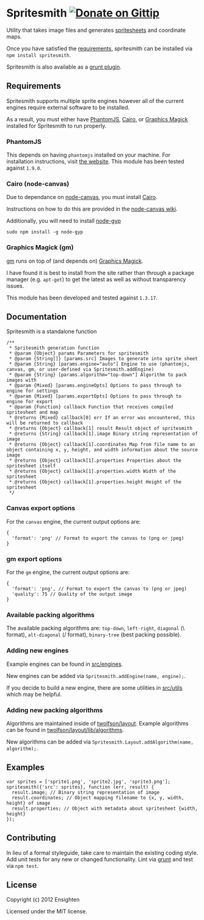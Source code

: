 Spritesmith [![Donate on Gittip](http://badgr.co/gittip/twolfson.png)](https://www.gittip.com/twolfson/)
===========
Utility that takes image files and generates [spritesheets](http://en.wikipedia.org/wiki/Sprite_%28computer_graphics%29#Sprites_by_CSS) and coordinate maps.

Once you have satisfied the [requirements](#requirements), spritesmith can be installed via `npm install spritesmith`.

Spritesmith is also available as a [grunt plugin](https://github.com/Ensighten/grunt-spritesmith).

Requirements
------------
Spritesmith supports multiple sprite engines however all of the current engines require external software to be installed.

As a result, you must either have [PhantomJS][phantomjs], [Cairo](http://cairographics.org/), or [Graphics Magick](http://www.graphicsmagick.org/) installed for Spritesmith to run properly.

[phantomjs]: http://phantomjs.org/

### PhantomJS
This depends on having `phantomjs` installed on your machine. For installation instructions, visit [the website][phantomjs]. This module has been tested against `1.9.0`.

### Cairo (node-canvas)
Due to dependance on [node-canvas](https://github.com/learnboost/node-canvas), you must install [Cairo](http://cairographics.org/).

Instructions on how to do this are provided in the [node-canvas wiki](https://github.com/LearnBoost/node-canvas/wiki/_pages).

Additionally, you will need to install [node-gyp](https://github.com/TooTallNate/node-gyp/)
```shell
sudo npm install -g node-gyp
```

### Graphics Magick (gm)
[gm](https://github.com/aheckmann/gm) runs on top of (and depends on) [Graphics Magick](http://www.graphicsmagick.org/).

I have found it is best to install from the site rather than through a package manager (e.g. `apt-get`) to get the latest as well as without transparency issues.

This module has been developed and tested against `1.3.17`.

Documentation
-------------
Spritesmith is a standalone function
```
/**
 * Spritesmith generation function
 * @param {Object} params Parameters for spritesmith
 * @param {String[]} [params.src] Images to generate into sprite sheet
 * @param {String} [params.engine="auto"] Engine to use (phantomjs, canvas, gm, or user-defined via Spritesmith.addEngine)
 * @param {String} [params.algorithm="top-down"] Algorithm to pack images with
 * @param {Mixed} [params.engineOpts] Options to pass through to engine for settings
 * @param {Mixed} [params.exportOpts] Options to pass through to engine for export
 * @param {Function} callback Function that receives compiled spritesheet and map
 * @returns {Mixed} callback[0] err If an error was encountered, this will be returned to callback
 * @returns {Object} callback[1] result Result object of spritesmith
 * @returns {String} callback[1].image Binary string representation of image
 * @returns {Object} callback[1].coordinates Map from file name to an object containing x, y, height, and width information about the source image
 * @returns {Object} callback[1].properties Properties about the spritesheet itself
 * @returns {Object} callback[1].properties.width Width of the spritesheet
 * @returns {Object} callback[1].properties.height Height of the spritesheet
 */
```

### Canvas export options
For the `canvas` engine, the current output options are:
```
{
  'format': 'png' // Format to export the canvas to (png or jpeg)
}
```

### gm export options
For the `gm` engine, the current output options are:
```
{
  'format': 'png', // Format to export the canvas to (png or jpeg)
  'quality': 75 // Quality of the output image
}
```

### Available packing algorithms
The available packing algorithms are: `top-down`, `left-right`, `diagonal` (\\ format), `alt-diagonal` (/ format), `binary-tree` (best packing possible).

### Adding new engines
Example engines can be found in [src/engines](tree/master/src/engines).

New engines can be added via `Spritesmith.addEngine(name, engine);`.

If you decide to build a new engine, there are some utilities in [src/utils](tree/master/src/utils) which may be helpful.

### Adding new packing algorithms
Algorithms are maintained inside of [twolfson/layout](https://github.com/twolfson/layout/). Example algorithms can be found in [twolfson/layout/lib/algorithms](https://github.com/twolfson/layout/tree/master/lib/algorithms).

New algorithms can be added via `Spritesmith.Layout.addAlgorithm(name, algorithm);`.

Examples
--------
```
var sprites = ['sprite1.png', 'sprite2.jpg', 'sprite3.png'];
spritesmith({'src': sprites}, function (err, result) {
  result.image; // Binary string representation of image
  result.coordinates; // Object mapping filename to {x, y, width, height} of image
  result.properties; // Object with metadata about spritesheet {width, height}
});
```

Contributing
------------
In lieu of a formal styleguide, take care to maintain the existing coding style. Add unit tests for any new or changed functionality. Lint via [grunt](https://github.com/gruntjs/grunt/) and test via `npm test`.

License
-------
Copyright (c) 2012 Ensighten

Licensed under the MIT license.
